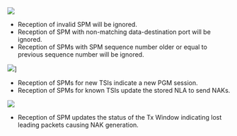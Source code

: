 <img src='http://miru.hk/wiki/SPM_-_ignore.png' />

  * Reception of invalid SPM will be ignored.
  * Reception of SPM with non-matching data-destination port will be ignored.
  * Reception of SPMs with SPM sequence number older or equal to previous sequence number will be ignored.


<img src='http://miru.hk/wiki/SPM_-_session.png' />]

  * Reception of SPMs for new TSIs indicate a new PGM session.
  * Reception of SPMs for known TSIs update the stored NLA to send NAKs.


<img src='http://miru.hk/wiki/SPM_-_lost.png' />

  * Reception of SPM updates the status of the Tx Window indicating lost leading packets causing NAK generation.

